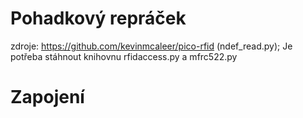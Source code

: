 # Pohadkový repráček
zdroje: https://github.com/kevinmcaleer/pico-rfid (ndef_read.py);
Je potřeba stáhnout knihovnu rfidaccess.py a mfrc522.py
# Zapojení
